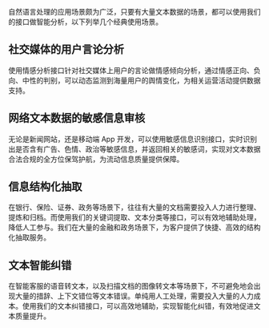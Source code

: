 自然语言处理的应用场景颇为广泛，只要有大量文本数据的场景，都可以使用我们的接口做智能分析，以下列举几个经典使用场景。

## 社交媒体的用户言论分析
使用情感分析接口针对社交媒体上用户的言论做情感倾向分析，通过情感正向、负向、中性的判别，可以动态监测到海量用户的舆情变化，为相关运营活动提供数据支持。

## 网络文本数据的敏感信息审核
无论是新闻网站，还是移动端 App 开发，可以使用敏感信息识别接口，实时识别出是否含有广告、色情、政治等敏感信息，并返回相关的敏感词，实现对文本数据合法合规的全方位保驾护航，为流动信息质量提供保障。

## 信息结构化抽取
在银行、保险、证券、政务等场景下，往往有大量的文档需要投入人力进行整理、提炼和归档。而使用我们的关键词提取、文本分类等接口，可以有效地辅助处理，降低人工参与。我们在大量的金融和政务场景下，为客户提供了快捷、高效的结构化抽取服务。

## 文本智能纠错
在智能客服的语音转文本，以及扫描文档的图像转文本等场景下，不可避免地会出现大量的措辞、上下文错位等文本错误。单纯用人工处理，需要投入大量的人力成本。使用我们的文本纠错接口，可以高效地辅助，实现智能化纠错，有效地促进文本质量提升。


